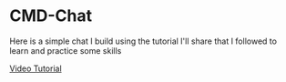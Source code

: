# CMD-Chat
Here is a simple chat I build using the tutorial I'll share that I followed to learn and practice some skills 

[Video Tutorial](https://www.youtube.com/watch?v=FTdii0o5vBM)
